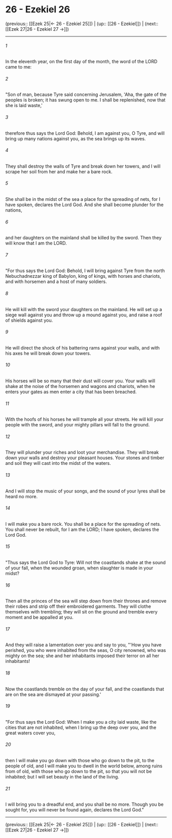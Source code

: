 # 26 - Ezekiel 26

(previous:: [[Ezek 25|← 26 - Ezekiel 25]]) | (up:: [[26 - Ezekiel]]) | (next:: [[Ezek 27|26 - Ezekiel 27 →]])

***


###### 1 
In the eleventh year, on the first day of the month, the word of the LORD came to me: 

###### 2 
"Son of man, because Tyre said concerning Jerusalem, 'Aha, the gate of the peoples is broken; it has swung open to me. I shall be replenished, now that she is laid waste,' 

###### 3 
therefore thus says the Lord God: Behold, I am against you, O Tyre, and will bring up many nations against you, as the sea brings up its waves. 

###### 4 
They shall destroy the walls of Tyre and break down her towers, and I will scrape her soil from her and make her a bare rock. 

###### 5 
She shall be in the midst of the sea a place for the spreading of nets, for I have spoken, declares the Lord God. And she shall become plunder for the nations, 

###### 6 
and her daughters on the mainland shall be killed by the sword. Then they will know that I am the LORD. 

###### 7 
"For thus says the Lord God: Behold, I will bring against Tyre from the north Nebuchadnezzar king of Babylon, king of kings, with horses and chariots, and with horsemen and a host of many soldiers. 

###### 8 
He will kill with the sword your daughters on the mainland. He will set up a siege wall against you and throw up a mound against you, and raise a roof of shields against you. 

###### 9 
He will direct the shock of his battering rams against your walls, and with his axes he will break down your towers. 

###### 10 
His horses will be so many that their dust will cover you. Your walls will shake at the noise of the horsemen and wagons and chariots, when he enters your gates as men enter a city that has been breached. 

###### 11 
With the hoofs of his horses he will trample all your streets. He will kill your people with the sword, and your mighty pillars will fall to the ground. 

###### 12 
They will plunder your riches and loot your merchandise. They will break down your walls and destroy your pleasant houses. Your stones and timber and soil they will cast into the midst of the waters. 

###### 13 
And I will stop the music of your songs, and the sound of your lyres shall be heard no more. 

###### 14 
I will make you a bare rock. You shall be a place for the spreading of nets. You shall never be rebuilt, for I am the LORD; I have spoken, declares the Lord God. 

###### 15 
"Thus says the Lord God to Tyre: Will not the coastlands shake at the sound of your fall, when the wounded groan, when slaughter is made in your midst? 

###### 16 
Then all the princes of the sea will step down from their thrones and remove their robes and strip off their embroidered garments. They will clothe themselves with trembling; they will sit on the ground and tremble every moment and be appalled at you. 

###### 17 
And they will raise a lamentation over you and say to you, "'How you have perished, you who were inhabited from the seas, O city renowned, who was mighty on the sea; she and her inhabitants imposed their terror on all her inhabitants! 

###### 18 
Now the coastlands tremble on the day of your fall, and the coastlands that are on the sea are dismayed at your passing.' 

###### 19 
"For thus says the Lord God: When I make you a city laid waste, like the cities that are not inhabited, when I bring up the deep over you, and the great waters cover you, 

###### 20 
then I will make you go down with those who go down to the pit, to the people of old, and I will make you to dwell in the world below, among ruins from of old, with those who go down to the pit, so that you will not be inhabited; but I will set beauty in the land of the living. 

###### 21 
I will bring you to a dreadful end, and you shall be no more. Though you be sought for, you will never be found again, declares the Lord God."

***

(previous:: [[Ezek 25|← 26 - Ezekiel 25]]) | (up:: [[26 - Ezekiel]]) | (next:: [[Ezek 27|26 - Ezekiel 27 →]])
